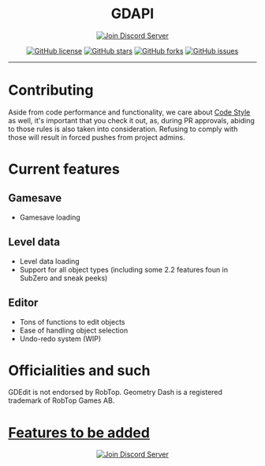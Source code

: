 <div align="center">
<h1>GDAPI</h1>
      <a href="https://ci.appveyor.com/project/AltenGD/gd-edit"><img src="https://ci.appveyor.com/api/projects/status/rr383gfmmby75c2p?svg=true" alt="Join Discord Server"/></a>
      
[![GitHub license](https://img.shields.io/github/license/gd-edit/GDAPI.svg?style=flat-square)](https://github.com/gd-edit/GDAPI/blob/master/LICENSE) 
[![GitHub stars](https://img.shields.io/github/stars/gd-edit/GDAPI.svg?style=flat-square)](https://github.com/gd-edit/GDAPI/stargazers)
[![GitHub forks](https://img.shields.io/github/forks/gd-edit/GDAPI.svg?style=flat-square)](https://github.com/gd-edit/GDAPI/network)
[![GitHub issues](https://img.shields.io/github/issues/gd-edit/GDAPI.svg?style=flat-square)](https://github.com/gd-edit/GDAPI/issues)
</div>

---

# Contributing

Aside from code performance and functionality, we care about [Code Style](CodeStyle.md) as well, it's important that you check it out, as, during PR approvals, abiding to those rules is also taken into consideration. Refusing to comply with those will result in forced pushes from project admins.

# Current features

## Gamesave

- Gamesave loading

## Level data

- Level data loading
- Support for all object types (including some 2.2 features foun in SubZero and sneak peeks)

## Editor

- Tons of functions to edit objects
- Ease of handling object selection
- Undo-redo system (WIP)

# Officialities and such

GDEdit is not endorsed by RobTop. Geometry Dash is a registered trademark of RobTop Games AB.

# [Features to be added](FeaturesToBeAdded.md)

<div align="center">
    <a href="https://discord.gg/cq2FKbb"><img src="https://canary.discordapp.com/api/guilds/467885469108142100/widget.png?style=banner2" alt="Join Discord Server"/></a>
</div>
